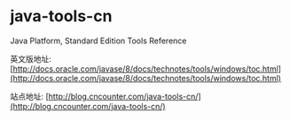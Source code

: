 # java-tools-cn
Java Platform, Standard Edition Tools Reference

英文版地址: [http://docs.oracle.com/javase/8/docs/technotes/tools/windows/toc.html](http://docs.oracle.com/javase/8/docs/technotes/tools/windows/toc.html)

站点地址: [http://blog.cncounter.com/java-tools-cn/](http://blog.cncounter.com/java-tools-cn/)
